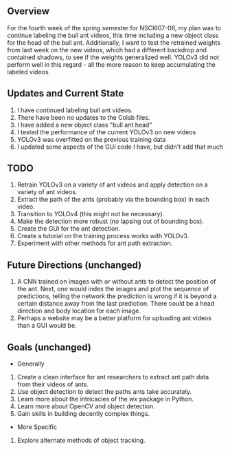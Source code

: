 <!-- ---
title: NSCI607-06
author: Trevor Martin's Notes
date: Feb. 0 - Mar. 02, 2021
geometry: margin=3cm
header-includes: |
		 \usepackage{fancyhdr}
		 \pagestyle{fancy}
		 \usepackage{mathrsfs}
		 \usepackage{amssymb}
		 \usepackage{amsmath}
output: pdf_document
--- -->
<!-- &nbsp;&nbsp;  -->

<!-- <script type="text/x-mathjax-config"> MathJax.Hub.Config({tex2jax: { inlineMath:[['$','$'], ['\\(','\\)']],processEscapes: true},jax: ["input/TeX","input/MathML","input/AsciiMath","output/CommonHTML"],extensions: ["tex2jax.js","mml2jax.js","asciimath2jax.js","MathMenu.js","MathZoom.js","AssistieMML.js", "[Contrib]/a11y/accessibility-menu.js"],TeX: {extensions: ["AMSmath.js","AMSsymbols.js","noErrors.js","noUndefined.js"],equationNumbers: {autoNumber: "AMS"}}});</script> -->


## Overview
For the fourth week of the spring semester for NSCI607-06, my plan was to continue labeling the bull ant videos, this time including a new object class for the head of the bull ant. Additionally,
I want to test the retrained weights from last week on the new videos, which had a different
backdrop and contained shadows, to see if the weights generalized well. YOLOv3 did not perform
well in this regard - all the more reason to keep accumulating the labeled videos.

## Updates and Current State

1. I have continued labeling bull ant videos.
2. There have been no updates to the Colab files.
3. I have added a new object class "bull ant head"
4. I tested the performance of the current YOLOv3 on new videos
5. YOLOv3 was overfitted on the previous training data
6. I updated some aspects of the GUI code I have, but didn't add that much

## TODO

1. Retrain YOLOv3 on a variety of ant videos and apply detection on a variety of ant videos.
2. Extract the path of the ants (probably via the bounding box) in each video.
3. Transition to YOLOv4 (this might not be necessary).
4. Make the detection more robust (no lapsing out of bounding box).
5. Create the GUI for the ant detection.
6. Create a tutorial on the training process works with YOLOv3.
7. Experiment with other methods for ant path extraction.

## Future Directions (unchanged)

1. A CNN trained on images with or without ants to detect the position of the ant. Next, one would index the images and plot the sequence of predictions, telling the network the prediction is wrong if it is beyond a certain distance away from the last prediction. There could be a head direction and body location for each image.
2. Perhaps a website may be a better platform for uploading ant videos than a GUI would be.

## Goals (unchanged)
- Generally  
1. Create a clean interface for ant researchers to extract ant path data from their videos of ants.
2. Use object detection to detect the paths ants take accurately.
3. Learn more about the intricacies of the $wx$ package in Python.
4. Learn more about OpenCV and object detection.
5. Gain skills in building decently complex things.
- More Specific
1. Explore alternate methods of object tracking.
